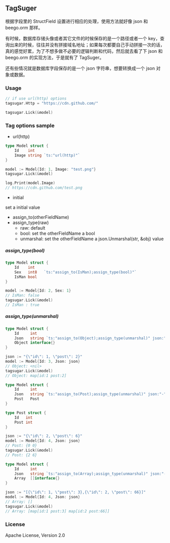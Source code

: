 ## TagSuger

根据字段里的 StructField 设置进行相应的处理，使用方法就好像 json 和 beego.orm 那样。

有时候，数据库存储头像或者其它文件的时候保存的是一个路径或者一个 key，查询出来的时候，往往并没有拼接域名地址；如果每次都要自己手动拼接一次的话，真的感觉好累，为了不想多做不必要的逻辑判断和代码，然后就去看了下 json 和 beego.orm 的实现方法，于是就有了 TagSuger。

还有些情况就是数据库字段保存的是一个 json 字符串，想要转换成一个 json 对象或数据。



### Usage

```go
// if use url(http) options
tagsugar.Http = "https://cdn.github.com/"

tagsugar.Lick(&model)

```



### Tag options sample

- url(http)

```go
type Model struct {
    Id    int
    Image string `ts:"url(http)"`
}

model := Model{Id: 1, Image: "test.png"}
tagsugar.Lick(&model)

log.Print(model.Image)
// https://cdn.github.com/test.png
```



- initial

set a initial value



- assign_to(otherFieldName)
- assign_type(raw)
  - raw: default
  - bool: set the otherFieldName a bool
  - unmarshal: set the otherFieldName a json.Unmarshal(str, &obj) value

##### assign_type(bool)

```go
type Model struct {
    Id    int
    Sex   int8   `ts:"assign_to(IsMan);assign_type(bool)"`
	IsMan bool
}

model := Model{Id: 2, Sex: 1}
// IsMan: false
tagsugar.Lick(&model)
// IsMan : true
```

##### assign_type(unmarshal)

```go
type Model struct {
	Id     int
    Json   string `ts:"assign_to(Object);assign_type(unmarshal)" json:"-"`
	Object interface{}
}

json := "{\"id\": 1, \"post\": 2}"
model := Model{Id: 3, Json: json}
// Object: <nil>
tagsugar.Lick(&model)
// Object: map[id:1 post:2]
```

```go
type Model struct {
	Id     int
    Json   string `ts:"assign_to(Post);assign_type(unmarshal)" json:"-"`
	Post   Post
}

type Post struct {
	Id   int
	Post int
}

json := "{\"id\": 2, \"post\": 6}"
model := Model{Id: 4, Json: json}
// Post: {0 0}
tagsugar.Lick(&model)
// Post: {2 6}
```

```go
type Model struct {
	Id     int
    Json   string `ts:"assign_to(Array);assign_type(unmarshal)" json:"-"`
	Array  []interface{}
}

json := "[{\"id\": 1, \"post\": 3},{\"id\": 2, \"post\": 66}]"
model := Model{Id: 4, Json: json}
// Array: []
tagsugar.Lick(&model)
// Array: [map[id:1 post:3] map[id:2 post:66]]
```



### License

Apache License, Version 2.0